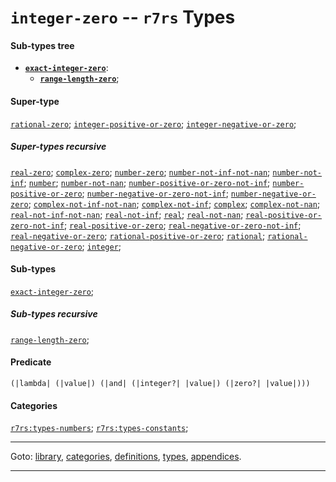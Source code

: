 

<a id='type__r7rs__integer-zero'></a>

# `integer-zero` -- `r7rs` Types


#### Sub-types tree

* **[`exact-integer-zero`](../../r7rs/types/exact-integer-zero.md#type__r7rs__exact-integer-zero)**:
  * **[`range-length-zero`](../../r7rs/types/range-length-zero.md#type__r7rs__range-length-zero)**;


#### Super-type

[`rational-zero`](../../r7rs/types/rational-zero.md#type__r7rs__rational-zero);
[`integer-positive-or-zero`](../../r7rs/types/integer-positive-or-zero.md#type__r7rs__integer-positive-or-zero);
[`integer-negative-or-zero`](../../r7rs/types/integer-negative-or-zero.md#type__r7rs__integer-negative-or-zero);


##### Super-types recursive

[`real-zero`](../../r7rs/types/real-zero.md#type__r7rs__real-zero);
[`complex-zero`](../../r7rs/types/complex-zero.md#type__r7rs__complex-zero);
[`number-zero`](../../r7rs/types/number-zero.md#type__r7rs__number-zero);
[`number-not-inf-not-nan`](../../r7rs/types/number-not-inf-not-nan.md#type__r7rs__number-not-inf-not-nan);
[`number-not-inf`](../../r7rs/types/number-not-inf.md#type__r7rs__number-not-inf);
[`number`](../../r7rs/types/number.md#type__r7rs__number);
[`number-not-nan`](../../r7rs/types/number-not-nan.md#type__r7rs__number-not-nan);
[`number-positive-or-zero-not-inf`](../../r7rs/types/number-positive-or-zero-not-inf.md#type__r7rs__number-positive-or-zero-not-inf);
[`number-positive-or-zero`](../../r7rs/types/number-positive-or-zero.md#type__r7rs__number-positive-or-zero);
[`number-negative-or-zero-not-inf`](../../r7rs/types/number-negative-or-zero-not-inf.md#type__r7rs__number-negative-or-zero-not-inf);
[`number-negative-or-zero`](../../r7rs/types/number-negative-or-zero.md#type__r7rs__number-negative-or-zero);
[`complex-not-inf-not-nan`](../../r7rs/types/complex-not-inf-not-nan.md#type__r7rs__complex-not-inf-not-nan);
[`complex-not-inf`](../../r7rs/types/complex-not-inf.md#type__r7rs__complex-not-inf);
[`complex`](../../r7rs/types/complex.md#type__r7rs__complex);
[`complex-not-nan`](../../r7rs/types/complex-not-nan.md#type__r7rs__complex-not-nan);
[`real-not-inf-not-nan`](../../r7rs/types/real-not-inf-not-nan.md#type__r7rs__real-not-inf-not-nan);
[`real-not-inf`](../../r7rs/types/real-not-inf.md#type__r7rs__real-not-inf);
[`real`](../../r7rs/types/real.md#type__r7rs__real);
[`real-not-nan`](../../r7rs/types/real-not-nan.md#type__r7rs__real-not-nan);
[`real-positive-or-zero-not-inf`](../../r7rs/types/real-positive-or-zero-not-inf.md#type__r7rs__real-positive-or-zero-not-inf);
[`real-positive-or-zero`](../../r7rs/types/real-positive-or-zero.md#type__r7rs__real-positive-or-zero);
[`real-negative-or-zero-not-inf`](../../r7rs/types/real-negative-or-zero-not-inf.md#type__r7rs__real-negative-or-zero-not-inf);
[`real-negative-or-zero`](../../r7rs/types/real-negative-or-zero.md#type__r7rs__real-negative-or-zero);
[`rational-positive-or-zero`](../../r7rs/types/rational-positive-or-zero.md#type__r7rs__rational-positive-or-zero);
[`rational`](../../r7rs/types/rational.md#type__r7rs__rational);
[`rational-negative-or-zero`](../../r7rs/types/rational-negative-or-zero.md#type__r7rs__rational-negative-or-zero);
[`integer`](../../r7rs/types/integer.md#type__r7rs__integer);


#### Sub-types

[`exact-integer-zero`](../../r7rs/types/exact-integer-zero.md#type__r7rs__exact-integer-zero);


##### Sub-types recursive

[`range-length-zero`](../../r7rs/types/range-length-zero.md#type__r7rs__range-length-zero);


#### Predicate

```
(|lambda| (|value|) (|and| (|integer?| |value|) (|zero?| |value|)))
```


#### Categories

[`r7rs:types-numbers`](../../r7rs/categories/r7rs_3a_types-numbers.md#category__r7rs__r7rs_3a_types-numbers);
[`r7rs:types-constants`](../../r7rs/categories/r7rs_3a_types-constants.md#category__r7rs__r7rs_3a_types-constants);

----

Goto: [library](../../r7rs/_index.md#library__r7rs), [categories](../../r7rs/categories/_index.md#toc__r7rs__categories), [definitions](../../r7rs/definitions/_index.md#toc__r7rs__definitions), [types](../../r7rs/types/_index.md#toc__r7rs__types), [appendices](../../r7rs/appendices/_index.md#toc__r7rs__appendices).

----

